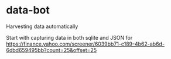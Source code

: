 # data-bot
Harvesting data automatically

Start with capturing data in both sqlite and JSON for https://finance.yahoo.com/screener/6039bb71-c189-4b62-ab6d-6dbd659495bb?count=25&offset=25
